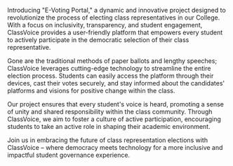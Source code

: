 Introducing "E-Voting Portal," a dynamic and innovative project designed to revolutionize the process of electing class representatives in our College. With a focus on inclusivity, transparency, and student engagement, ClassVoice provides a user-friendly platform that empowers every student to actively participate in the democratic selection of their class representative.

Gone are the traditional methods of paper ballots and lengthy speeches; ClassVoice leverages cutting-edge technology to streamline the entire election process. Students can easily access the platform through their devices, cast their votes securely, and stay informed about the candidates' platforms and visions for positive change within the class.

Our project ensures that every student's voice is heard, promoting a sense of unity and shared responsibility within the class community. Through ClassVoice, we aim to foster a culture of active participation, encouraging students to take an active role in shaping their academic environment.

Join us in embracing the future of class representation elections with ClassVoice – where democracy meets technology for a more inclusive and impactful student governance experience.
